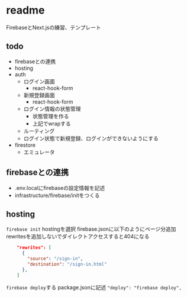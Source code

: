 # readme
FirebaseとNext.jsの練習、テンプレート

## todo
- firebaseとの連携
- hosting
- auth
  - ログイン画面
    - react-hook-form
  - 新規登録画面
      - react-hook-form
  - ログイン情報の状態管理
    - 状態管理を作る
    - 上記でwrapする
  - ルーティング
  - ログイン状態で新規登録、ログインができないようにする
- firestore
  - エミュレータ

## firebaseとの連携
- .env.localにfirebaseの設定情報を記述
- infrastructure/firebase/initをつくる

## hosting
`firebase init`
hostingを選択
firebase.jsonに以下のようにページ分追加
rewritesを追加しないでダイレクトアクセスすると404になる
```json
    "rewrites": [
      {
        "source": "/sign-in",
        "destination": "/sign-in.html"
      },
    ]
```
`firebase deploy`する
package.jsonに記述 `"deploy": "firebase deploy",`
